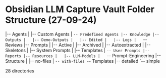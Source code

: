 # Obsidian LLM Capture Vault Folder Structure (27-09-24)
|-- Agents
|   |-- Custom Agents
|   `-- Predefined Agents
|-- Knowledge
|-- Outputs
|   |-- Demo-Outputs
|   |-- Edited
|   |-- Logs
|   `-- Reviews
|-- Prompts
|   |-- Active
|   |-- Archived
|   |-- Autoextracted
|   |-- Skeletons
|   |-- System Prompts
|   |-- Templates
|   `-- User Prompts
|-- Reports
|-- Resources
|   |-- LLM-Models
|   `-- Prompt-Engineering
|-- Structure
|   |-- no-files
|   `-- with-files
`-- Templates
    |-- detailed
    `-- simple

28 directories
